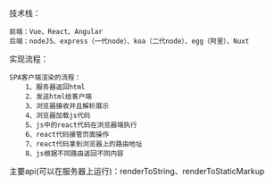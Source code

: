 技术栈：
    
    前端：Vue、React、Angular
    后端：nodeJS、express（一代node）、koa（二代node）、egg（阿里）、Nuxt
    
实现流程：

    SPA客户端渲染的流程：
        1、服务器返回html
        2、发送html给客户端
        3、浏览器接收并且解析展示
        4、浏览器加载js代码
        5、js中的react代码在浏览器端执行
        6、react代码接管页面操作
        7、react代码拿到浏览器上的路由地址
        8、js根据不同路由返回不同内容
        
主要api(可以在服务器上运行)：renderToString、renderToStaticMarkup
